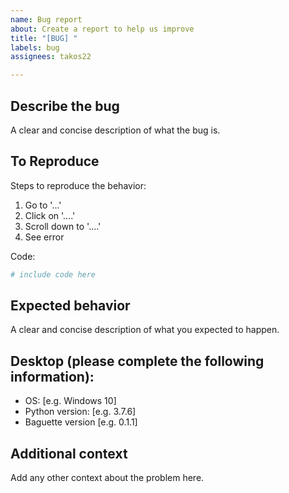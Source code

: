 ```yaml
---
name: Bug report
about: Create a report to help us improve
title: "[BUG] "
labels: bug
assignees: takos22

---
```


## Describe the bug
A clear and concise description of what the bug is.

## To Reproduce
Steps to reproduce the behavior:
1. Go to '...'
2. Click on '....'
3. Scroll down to '....'
4. See error

Code:
```py
# include code here
```

## Expected behavior
A clear and concise description of what you expected to happen.

## Desktop (please complete the following information):
- OS: [e.g. Windows 10]
- Python version: [e.g. 3.7.6]
- Baguette version [e.g. 0.1.1]

## Additional context
Add any other context about the problem here.
